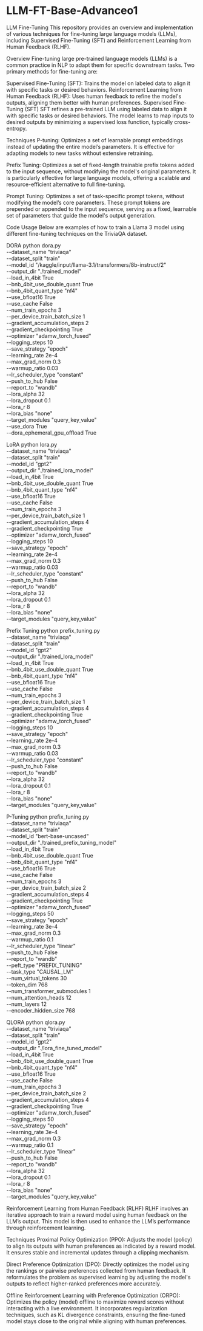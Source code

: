 # LLM-FT-Base-Advanceo1
LLM Fine-Tuning
This repository provides an overview and implementation of various techniques for fine-tuning large language models (LLMs), including Supervised Fine-Tuning (SFT) and Reinforcement Learning from Human Feedback (RLHF).

Overview
Fine-tuning large pre-trained language models (LLMs) is a common practice in NLP to adapt them for specific downstream tasks. Two primary methods for fine-tuning are:

Supervised Fine-Tuning (SFT): Trains the model on labeled data to align it with specific tasks or desired behaviors.
Reinforcement Learning from Human Feedback (RLHF): Uses human feedback to refine the model's outputs, aligning them better with human preferences.
Supervised Fine-Tuning (SFT)
SFT refines a pre-trained LLM using labeled data to align it with specific tasks or desired behaviors. The model learns to map inputs to desired outputs by minimizing a supervised loss function, typically cross-entropy.

Techniques
P-tuning: Optimizes a set of learnable prompt embeddings instead of updating the entire model’s parameters. It is effective for adapting models to new tasks without extensive retraining.

Prefix Tuning: Optimizes a set of fixed-length trainable prefix tokens added to the input sequence, without modifying the model's original parameters. It is particularly effective for large language models, offering a scalable and resource-efficient alternative to full fine-tuning.

Prompt Tuning: Optimizes a set of task-specific prompt tokens, without modifying the model’s core parameters. These prompt tokens are prepended or appended to the input sequence, serving as a fixed, learnable set of parameters that guide the model's output generation.

Code Usage
Below are examples of how to train a Llama 3 model using different fine-tuning techniques on the TriviaQA dataset.

DORA
python dora.py \
    --dataset_name "triviaqa" \
    --dataset_split "train" \
    --model_id "/kaggle/input/llama-3.1/transformers/8b-instruct/2" \
    --output_dir "./trained_model" \
    --load_in_4bit True \
    --bnb_4bit_use_double_quant True \
    --bnb_4bit_quant_type "nf4" \
    --use_bfloat16 True \
    --use_cache False \
    --num_train_epochs 3 \
    --per_device_train_batch_size 1 \
    --gradient_accumulation_steps 2 \
    --gradient_checkpointing True \
    --optimizer "adamw_torch_fused" \
    --logging_steps 10 \
    --save_strategy "epoch" \
    --learning_rate 2e-4 \
    --max_grad_norm 0.3 \
    --warmup_ratio 0.03 \
    --lr_scheduler_type "constant" \
    --push_to_hub False \
    --report_to "wandb" \
    --lora_alpha 32 \
    --lora_dropout 0.1 \
    --lora_r 8 \
    --lora_bias "none" \
    --target_modules "query_key_value" \
    --use_dora True \
    --dora_ephemeral_gpu_offload True
    
LoRA
python lora.py \
    --dataset_name "triviaqa" \
    --dataset_split "train" \
    --model_id "gpt2" \
    --output_dir "./trained_lora_model" \
    --load_in_4bit True \
    --bnb_4bit_use_double_quant True \
    --bnb_4bit_quant_type "nf4" \
    --use_bfloat16 True \
    --use_cache False \
    --num_train_epochs 3 \
    --per_device_train_batch_size 1 \
    --gradient_accumulation_steps 4 \
    --gradient_checkpointing True \
    --optimizer "adamw_torch_fused" \
    --logging_steps 10 \
    --save_strategy "epoch" \
    --learning_rate 2e-4 \
    --max_grad_norm 0.3 \
    --warmup_ratio 0.03 \
    --lr_scheduler_type "constant" \
    --push_to_hub False \
    --report_to "wandb" \
    --lora_alpha 32 \
    --lora_dropout 0.1 \
    --lora_r 8 \
    --lora_bias "none" \
    --target_modules "query_key_value"
    
Prefix Tuning
python prefix_tuning.py \
    --dataset_name "triviaqa" \
    --dataset_split "train" \
    --model_id "gpt2" \
    --output_dir "./trained_lora_model" \
    --load_in_4bit True \
    --bnb_4bit_use_double_quant True \
    --bnb_4bit_quant_type "nf4" \
    --use_bfloat16 True \
    --use_cache False \
    --num_train_epochs 3 \
    --per_device_train_batch_size 1 \
    --gradient_accumulation_steps 4 \
    --gradient_checkpointing True \
    --optimizer "adamw_torch_fused" \
    --logging_steps 10 \
    --save_strategy "epoch" \
    --learning_rate 2e-4 \
    --max_grad_norm 0.3 \
    --warmup_ratio 0.03 \
    --lr_scheduler_type "constant" \
    --push_to_hub False \
    --report_to "wandb" \
    --lora_alpha 32 \
    --lora_dropout 0.1 \
    --lora_r 8 \
    --lora_bias "none" \
    --target_modules "query_key_value"
    
P-Tuning
python prefix_tuning.py \
    --dataset_name "triviaqa" \
    --dataset_split "train" \
    --model_id "bert-base-uncased" \
    --output_dir "./trained_prefix_tuning_model" \
    --load_in_4bit True \
    --bnb_4bit_use_double_quant True \
    --bnb_4bit_quant_type "nf4" \
    --use_bfloat16 True \
    --use_cache False \
    --num_train_epochs 3 \
    --per_device_train_batch_size 2 \
    --gradient_accumulation_steps 4 \
    --gradient_checkpointing True \
    --optimizer "adamw_torch_fused" \
    --logging_steps 50 \
    --save_strategy "epoch" \
    --learning_rate 3e-4 \
    --max_grad_norm 0.3 \
    --warmup_ratio 0.1 \
    --lr_scheduler_type "linear" \
    --push_to_hub False \
    --report_to "wandb" \
    --peft_type "PREFIX_TUNING" \
    --task_type "CAUSAL_LM" \
    --num_virtual_tokens 30 \
    --token_dim 768 \
    --num_transformer_submodules 1 \
    --num_attention_heads 12 \
    --num_layers 12 \
    --encoder_hidden_size 768
    
QLORA
python qlora.py \
    --dataset_name "triviaqa" \
    --dataset_split "train" \
    --model_id "gpt2" \
    --output_dir "./lora_fine_tuned_model" \
    --load_in_4bit True \
    --bnb_4bit_use_double_quant True \
    --bnb_4bit_quant_type "nf4" \
    --use_bfloat16 True \
    --use_cache False \
    --num_train_epochs 3 \
    --per_device_train_batch_size 2 \
    --gradient_accumulation_steps 4 \
    --gradient_checkpointing True \
    --optimizer "adamw_torch_fused" \
    --logging_steps 50 \
    --save_strategy "epoch" \
    --learning_rate 3e-4 \
    --max_grad_norm 0.3 \
    --warmup_ratio 0.1 \
    --lr_scheduler_type "linear" \
    --push_to_hub False \
    --report_to "wandb" \
    --lora_alpha 32 \
    --lora_dropout 0.1 \
    --lora_r 8 \
    --lora_bias "none" \
    --target_modules "query_key_value"

    
Reinforcement Learning from Human Feedback (RLHF)
RLHF involves an iterative approach to train a reward model using human feedback on the LLM’s output. This model is then used to enhance the LLM’s performance through reinforcement learning.

Techniques
Proximal Policy Optimization (PPO): Adjusts the model (policy) to align its outputs with human preferences as indicated by a reward model. It ensures stable and incremental updates through a clipping mechanism.

Direct Preference Optimization (DPO): Directly optimizes the model using the rankings or pairwise preferences collected from human feedback. It reformulates the problem as supervised learning by adjusting the model's outputs to reflect higher-ranked preferences more accurately.

Offline Reinforcement Learning with Preference Optimization (ORPO): Optimizes the policy (model) offline to maximize reward scores without interacting with a live environment. It incorporates regularization techniques, such as KL divergence constraints, ensuring the fine-tuned model stays close to the original while aligning with human preferences.
